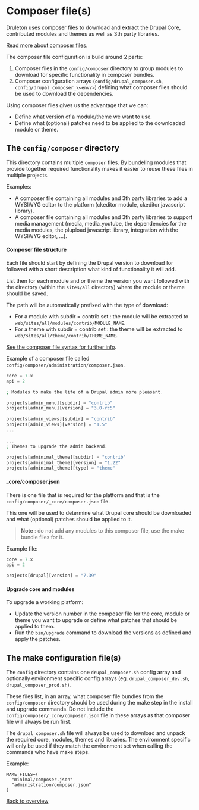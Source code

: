 # Composer file(s)
Druleton uses composer files to download and extract the Drupal
Core, contributed modules and themes as well as 3th party libraries.

[Read more about composer files][link-composer].

The composer file configuration is build around 2 parts:

1. Composer files in the `config/composer` directory to group modules to download for
   specific functionality in composer bundles.
2. Composer configuration arrays (`config/drupal_composer.sh`,
   `config/drupal_composer_\<env/>`) defining what composer files should be used to
   download the dependencies.

Using composer files gives us the advantage that we can:

- Define what version of a module/theme we want to use.
- Define what (optional) patches need to be applied to the downloaded module or
  theme.



## The `config/composer` directory
This directory contains multiple `composer` files. By bundeling modules that
provide together required functionality makes it easier to reuse these files in
multiple projects.

Examples:
- A composer file containing all modules and 3th party libraries to add a WYSIWYG
  editor to the platform (ckeditor module, ckeditor javascript library).
- A composer file containing all modules and 3th party libraries to support media
  management (media, media_youtube, the dependencies for the media modules,
  the plupload javascript library, integration with the WYSIWYG editor, ...).


#### Composer file structure
Each file should start by defining the Drupal version to download for followed
with a short description what kind of functionality it will add.

List then for each module and or theme the version you want followed with the
directory (within the `sites/all` directory) where the module or theme should be
saved.

The path will be automatically prefixed with the type of download:
- For a module with subdir = contrib set : the module will be extracted to
  `web/sites/all/modules/contrib/MODULE_NAME`.
- For a theme with subdir = contrib set : the theme will be extracted to
  `web/sites/all/theme/contrib/THEME_NAME`.

[See the composer file syntax for further info][link-composer].

Example of a composer file called `config/composer/administration/composer.json`.

```php
core = 7.x
api = 2

; Modules to make the life of a Drupal admin more pleasant.

projects[admin_menu][subdir] = "contrib"
projects[admin_menu][version] = "3.0-rc5"

projects[admin_views][subdir] = "contrib"
projects[admin_views][version] = "1.5"
...

...
; Themes to upgrade the admin backend.

projects[adminimal_theme][subdir] = "contrib"
projects[adminimal_theme][version] = "1.22"
projects[adminimal_theme][type] = "theme"
```


#### _core/composer.json
There is one file that is required for the platform and that is the
`config/composer/_core/composer.json` file.

This one will be used to determine what Drupal core should be downloaded and
what (optional) patches should be applied to it.

> **Note** : do not add any modules to this composer file, use the make bundle files
  for it.

Example file:

```php
core = 7.x
api = 2

projects[drupal][version] = "7.39"
```


#### Upgrade core and modules
To upgrade a working platform:

- Update the version number in the composer file for the core, module or theme you
  want to upgrade or define what patches that should be applied to them.
- Run the `bin/upgrade` command to download the versions as defined and apply
  the patches.



## The make configuration file(s)
The `config` directory contains one `drupal_composer.sh` config array and optionally
environment specific config arrays (eg. `drupal_composer_dev.sh`,
`drupal_composer_prod.sh`).

These files list, in an array, what composer file bundles from the `config/composer`
directory should be used during the make step in the install and upgrade
commands. Do not include the `config/composer/_core/composer.json` file in these arrays as
that composer file will always be run first.

The `drupal_composer.sh` file will always be used to download and unpack the
required core, modules, themes and libraries. The environment specific will only
be used if they match the environment set when calling the commands who have
make steps.

Example:

```
MAKE_FILES=(
  "minimal/composer.json"
  "administration/composer.json"
)
```



[Back to overview][link-overview]



[link-composer]: https://getcomposer.org/doc/01-basic-usage.md

[link-overview]: README.md
